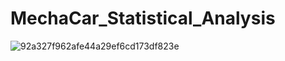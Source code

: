 # MechaCar_Statistical_Analysis
![92a327f962afe44a29ef6cd173df823e](https://user-images.githubusercontent.com/89953246/145291854-fc8de6e3-804d-43c9-a638-4a986556f856.jpg)

